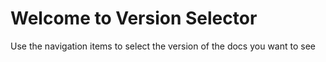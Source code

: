 # Welcome to Version Selector

Use the navigation items to select the version of the docs you want to see